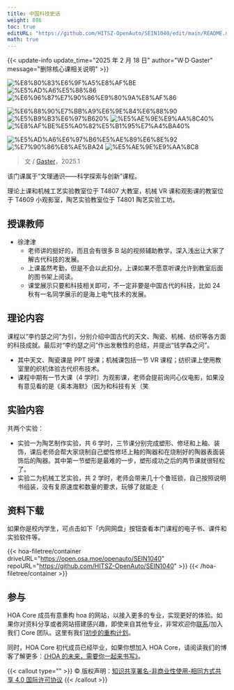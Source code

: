 ```yaml
---
title: 中国科技史话
weight: 886
toc: true
editURL: "https://github.com/HITSZ-OpenAuto/SEIN1040/edit/main/README.md"
math: true
---
```


{{< update-info update_time="2025 年 2 月 18 日" author="W·D·Gaster" message="删除核心课相关说明" >}}


<!--
1. 通过 [Shields.io](https://shields.io/) 生成如下的徽章，标注课程的基本信息。
2. 请根据课程的具体内容增删仓库的子文件夹。子文件夹建议使用小写英文，并且添加 README.md。
3. 关于课程的描述可以不止以下几个方面，酌情增删。
4. hoa.moe 生成本课程对应页面后，请将页面链接复制到 GitHub 仓库的 About/Website 中。
5. 可以在 GitHub 页面的 About/Topics 中为课程添加话题名称。
-->

<div class="img-div hx-mt-4 hx-flex-row hx-justify-start hx-items-center">

![%E8%80%83%E6%9F%A5%E8%AF%BE](https://img.shields.io/badge/%E8%80%83%E6%9F%A5%E8%AF%BE-green)
![%E5%AD%A6%E5%88%86](https://img.shields.io/badge/%E5%AD%A6%E5%88%86-2-moccasin)
![%E6%96%87%E7%90%86%E9%80%9A%E8%AF%86](https://img.shields.io/badge/%E6%96%87%E7%90%86%E9%80%9A%E8%AF%86-orange)

![%E6%88%90%E7%BB%A9%E6%9E%84%E6%88%90](https://img.shields.io/badge/%E6%88%90%E7%BB%A9%E6%9E%84%E6%88%90-gold)
![%E5%B9%B3%E6%97%B620%](https://img.shields.io/badge/%E5%B9%B3%E6%97%B6-20%25-wheat)
![%E5%AE%9E%E9%AA%8C40%](https://img.shields.io/badge/%E5%AE%9E%E9%AA%8C-40%25-wheat)
![%E8%AF%BE%E5%A0%82%E5%B1%95%E7%A4%BA40%](https://img.shields.io/badge/%E8%AF%BE%E5%A0%82%E5%B1%95%E7%A4%BA-40%25-wheat)

![%E5%AD%A6%E6%97%B6%E5%AE%89%E6%8E%92](https://img.shields.io/badge/%E5%AD%A6%E6%97%B6%E5%AE%89%E6%8E%92-gold)
![%E7%90%86%E8%AE%BA24](https://img.shields.io/badge/%E7%90%86%E8%AE%BA-24-wheat)
![%E5%AE%9E%E9%AA%8C8](https://img.shields.io/badge/%E5%AE%9E%E9%AA%8C-8-wheat)

</div>

> 文 / [Gaster](https://github.com/WDGaster703/)，2025.1

该门课属于“文理通识——科学探索与创新”课程。

理论上课和机械工艺实验教室位于 T4807 大教室，机械 VR 课和观影课的教室位于 T4609 小观影室，陶艺实验教室位于 T4801 陶艺实验工坊。

## 授课教师

- 徐津津
  - 老师讲的挺好的，而且会有很多 B 站的视频辅助教学，深入浅出让大家了解古代科技的发展。
  - 上课虽然考勤，但是不会以此扣分。上课如果不愿意听课允许到教室后面的图书架上阅读。
  - 课堂展示只要和科技相关即可，不一定非要是中国古代的科技，比如 24 秋有一名同学展示的是海上电气技术的发展。

## 理论内容

课程以“李约瑟之问”为引，分别介绍中国古代的天文、陶瓷、机械、纺织等各方面的科技成就。最后对“李约瑟之问”作出发散性的总结，并提出“钱学森之问”。
- 其中天文、陶瓷课是 PPT 授课；机械课包括一节 VR 课程；纺织课上使用教室里的织机体验古代织布技术。
- 课程中期有一节大课（4 学时）为观影课，老师会提前询问心仪电影，如果没有意见看的是《奥本海默》（因为和科技有关（笑

## 实验内容

共两个实验：
- 实验一为陶艺制作实验，共 6 学时，三节课分别完成塑形、修坯和上釉、装饰，课后老师会帮大家烧制自己塑性修坯上釉的陶器和在烧制好的陶器表面装饰后的陶器。其中第一节塑形是最难的一步，塑形成功之后的两节课就很轻松了。
- 实验二为机械工艺实验，共 2 学时，老师会带来几十个鲁班锁，自己按照说明书组装，没有复原速度和数量的要求，玩够了就能走（

## 资料下载

如果你是校内学生，可点击如下「内网网盘」按钮查看本门课程的电子书、课件和实验软件等。

{{< hoa-filetree/container driveURL="https://open.osa.moe/openauto/SEIN1040" repoURL="https://github.com/HITSZ-OpenAuto/SEIN1040" >}}
{{< /hoa-filetree/container >}}

## 参与

HOA Core 成员有意重构 hoa 的网站，以接入更多的专业，实现更好的体验。如果你对资料分享或者网站搭建感兴趣，即使来自其他专业，非常欢迎你[联系](mailto:hi@hoa.moe)/加入我们 Core 团队。这里有我们[初步的重构计划](https://historical-mousepad-286.notion.site/HOA-1f71751ad5fe80978c70d9e32330d7e6)。

同时，HOA Core 初代成员已经毕业，如果你想加入 HOA Core，请阅读我们的博客了解更多：[《HOA 的未来，需要你一起来书写》](https://hoa.moe/news/future-of-hoa)。

{{< callout type="" >}}
  © 版权声明：[知识共享署名-非商业性使用-相同方式共享 4.0 国际许可协议](https://creativecommons.org/licenses/by-nc-sa/4.0/)
{{< /callout >}}

